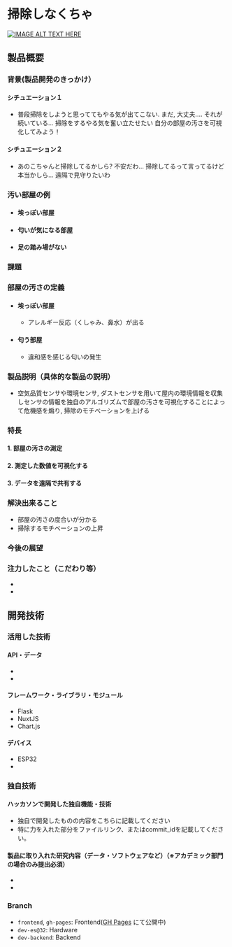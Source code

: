 # 掃除しなくちゃ

[![IMAGE ALT TEXT HERE](https://jphacks.com/wp-content/uploads/2021/07/JPHACKS2021_ogp.jpg)](https://www.youtube.com/watch?v=LUPQFB4QyVo)

## 製品概要
### 背景(製品開発のきっかけ）
#### シチュエーション１
  * 普段掃除をしようと思っててもやる気が出てこない. まだ, 大丈夫....
  それが続いている... 掃除をするやる気を奮い立たせたい
  自分の部屋の汚さを可視化してみよう！
#### シチュエーション２
* あのこちゃんと掃除してるかしら?
不安だわ... 掃除してるって言ってるけど本当かしら...
遠隔で見守りたいわ
### 汚い部屋の例
* #### 埃っぽい部屋
* #### 匂いが気になる部屋
* #### 足の踏み場がない
### 課題
### 部屋の汚さの定義
* #### 埃っぽい部屋  
   * アレルギー反応（くしゃみ、鼻水）が出る  
* #### 匂う部屋  
   * 違和感を感じる匂いの発生  
### 製品説明（具体的な製品の説明）
 * 空気品質センサや環境センサ, ダストセンサを用いて屋内の環境情報を収集しセンサの情報を独自のアルゴリズムで部屋の汚さを可視化することによって危機感を煽り, 掃除のモチベーションを上げる
### 特長

#### 1. 部屋の汚さの測定

#### 2. 測定した数値を可視化する

#### 3. データを遠隔で共有する

### 解決出来ること
   * 部屋の汚さの度合いが分かる　　
   * 掃除するモチベーションの上昇
### 今後の展望
### 注力したこと（こだわり等）
* 
* 

## 開発技術
### 活用した技術
#### API・データ
* 
* 

#### フレームワーク・ライブラリ・モジュール
* Flask
* NuxtJS
 * Chart.js

#### デバイス
* ESP32
* 

### 独自技術
#### ハッカソンで開発した独自機能・技術
* 独自で開発したものの内容をこちらに記載してください
* 特に力を入れた部分をファイルリンク、またはcommit_idを記載してください。

#### 製品に取り入れた研究内容（データ・ソフトウェアなど）（※アカデミック部門の場合のみ提出必須）
* 
* 


### Branch
* `frontend`, `gh-pages`: Frontend([GH Pages](https://jphacks.github.io/F_2104) にて公開中)
* `dev-es@32`: Hardware
* `dev-backend`: Backend
